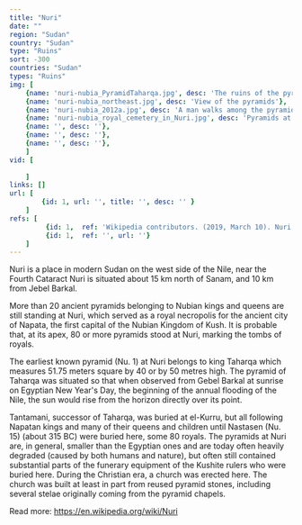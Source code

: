 ```yaml
---
title: "Nuri"
date: ""
region: "Sudan"
country: "Sudan" 
type: "Ruins"
sort: -300
countries: "Sudan"
types: "Ruins"
img: [
    {name: 'nuri-nubia_PyramidTaharqa.jpg', desc: 'The ruins of the pyramid of Taharqa; in the background (left) Gebel Barkal'},
    {name: 'nuri-nubia_northeast.jpg', desc: 'View of the pyramids'},
    {name: 'nuri-nubia_2012a.jpg', desc: 'A man walks among the pyramids'},
    {name: 'nuri-nubia_royal_cemetery_in_Nuri.jpg', desc: 'Pyramids at the royal cemetery'},
    {name: '', desc: ''},
    {name: '', desc: ''},
    {name: '', desc: ''},
    ]
vid: [
        
    ]
links: []
url: [
        {id: 1, url: '', title: '', desc: '' }
    ]
refs: [
         {id: 1,  ref: 'Wikipedia contributors. (2019, March 10). Nuri. In Wikipedia, The Free Encyclopedia. Retrieved 21:08, March 15, 2019, from ', url: 'https://en.wikipedia.org/w/index.php?title=Nuri&oldid=887022318'},
         {id: 1,  ref: '', url: ''}
    ]
---
```

Nuri is a place in modern Sudan on the west side of the Nile, near the Fourth Cataract Nuri is situated about 15 km north of Sanam, and 10 km from Jebel Barkal.

More than 20 ancient pyramids belonging to Nubian kings and queens are still standing at Nuri, which served as a royal necropolis for the ancient city of Napata, the first capital of the Nubian Kingdom of Kush. It is probable that, at its apex, 80 or more pyramids stood at Nuri, marking the tombs of royals.

The earliest known pyramid (Nu. 1) at Nuri belongs to king Taharqa which measures 51.75 meters square by 40 or by 50 metres high. The pyramid of Taharqa was situated so that when observed from Gebel Barkal at sunrise on Egyptian New Year's Day, the beginning of the annual flooding of the Nile, the sun would rise from the horizon directly over its point.

Tantamani, successor of Taharqa, was buried at el-Kurru, but all following Napatan kings and many of their queens and children until Nastasen (Nu. 15) (about 315 BC) were buried here, some 80 royals. The pyramids at Nuri are, in general, smaller than the Egyptian ones and are today often heavily degraded (caused by both humans and nature), but often still contained substantial parts of the funerary equipment of the Kushite rulers who were buried here. During the Christian era, a church was erected here. The church was built at least in part from reused pyramid stones, including several stelae originally coming from the pyramid chapels.

Read more: https://en.wikipedia.org/wiki/Nuri